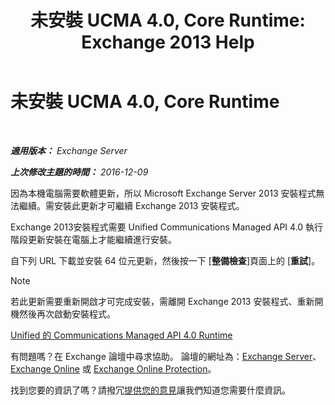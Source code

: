 ﻿---
title: '未安裝 UCMA 4.0, Core Runtime: Exchange 2013 Help'
TOCTitle: 未安裝 UCMA 4.0, Core Runtime
ms:assetid: b26b628b-116d-4f13-ab86-bac80e2a2e1f
ms:mtpsurl: https://technet.microsoft.com/zh-tw/library/ms.exch.setupreadiness.ucmaredistmsi(v=EXCHG.150)
ms:contentKeyID: 50474013
ms.date: 05/21/2018
mtps_version: v=EXCHG.150
ms.translationtype: MT
---

# 未安裝 UCMA 4.0, Core Runtime

 

_**適用版本：** Exchange Server_

_**上次修改主題的時間：** 2016-12-09_

因為本機電腦需要軟體更新，所以 Microsoft Exchange Server 2013 安裝程式無法繼續。需安裝此更新才可繼續 Exchange 2013 安裝程式。

Exchange 2013安裝程式需要 Unified Communications Managed API 4.0 執行階段更新安裝在電腦上才能繼續進行安裝。

自下列 URL 下載並安裝 64 位元更新，然後按一下 \[**整備檢查**\]頁面上的 \[**重試**\]。


> [!NOTE]  
> 若此更新需要重新開啟才可完成安裝，需離開 Exchange 2013 安裝程式、重新開機然後再次啟動安裝程式。




[Unified 的 Communications Managed API 4.0 Runtime](https://go.microsoft.com/fwlink/p/?linkid=258269)

有問題嗎？在 Exchange 論壇中尋求協助。 論壇的網址為：[Exchange Server](https://go.microsoft.com/fwlink/p/?linkid=60612)、 [Exchange Online](https://go.microsoft.com/fwlink/p/?linkid=267542) 或 [Exchange Online Protection](https://go.microsoft.com/fwlink/p/?linkid=285351)。

找到您要的資訊了嗎？請撥冗[提供您的意見](mailto:exsetuphelpfeedback@microsoft.com?subject=exchange%202013%20setup%20help%20feedbac)讓我們知道您需要什麼資訊。

